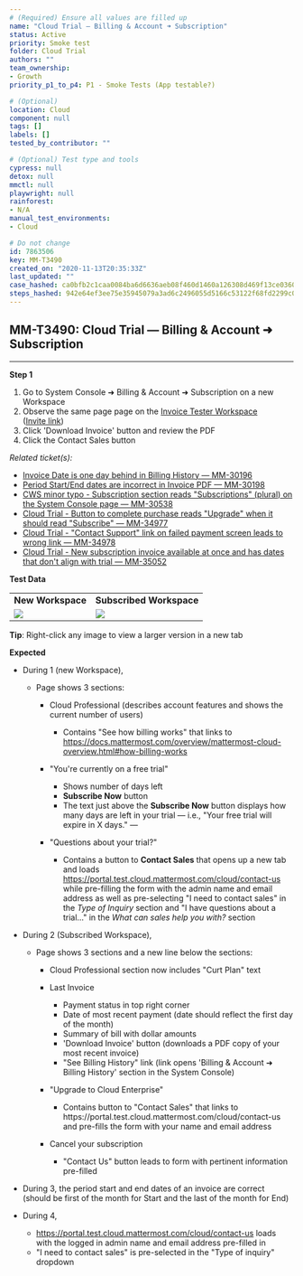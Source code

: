 ```yaml
---
# (Required) Ensure all values are filled up
name: "Cloud Trial — Billing & Account ➜ Subscription"
status: Active
priority: Smoke test
folder: Cloud Trial
authors: ""
team_ownership: 
- Growth
priority_p1_to_p4: P1 - Smoke Tests (App testable?)

# (Optional)
location: Cloud
component: null
tags: []
labels: []
tested_by_contributor: ""

# (Optional) Test type and tools
cypress: null
detox: null
mmctl: null
playwright: null
rainforest: 
- N/A
manual_test_environments: 
- Cloud

# Do not change
id: 7863506
key: MM-T3490
created_on: "2020-11-13T20:35:33Z"
last_updated: ""
case_hashed: ca0bfb2c1caa0084ba6d6636aeb08f460d1460a126308d469f13ce0360a32176374efa5e23a3212f9ac1b5f3c8d2076c
steps_hashed: 942e64ef3ee75e35945079a3ad6c2496055d5166c53122f68fd2299c0b4e7578d8af01b76c9d344e88daf7f2d689fdde
---
```


<!-- (Auto-generated) Based on frontmatter's "key" and "name" -->

## MM-T3490: Cloud Trial — Billing & Account ➜ Subscription

---

**Step 1**

1. Go to System Console ➜ Billing & Account ➜ Subscription on a new Workspace
2. Observe the same page page on the [Invoice Tester Workspace](https://invoice-tester.test.mattermost.cloud/admin_console/billing/subscription)\
   ([Invite link](https://invoice-tester.test.mattermost.cloud/signup_user_complete/?id=66ou4r79abbf8kwfnw7xs3yd7o))
3. Click 'Download Invoice' button and review the PDF
4. Click the Contact Sales button

_Related ticket(s):_

- [Invoice Date is one day behind in Billing History — MM-30196](https://mattermost.atlassian.net/browse/MM-30196)
- [Period Start/End dates are incorrect in Invoice PDF — MM-30198](https://mattermost.atlassian.net/browse/MM-30198)
- [CWS minor typo - Subscription section reads "Subscriptions" (plural) on the System Console page — MM-30538](https://mattermost.atlassian.net/browse/MM-30538)
- [Cloud Trial - Button to complete purchase reads "Upgrade" when it should read "Subscribe" — MM-34977](https://mattermost.atlassian.net/browse/MM-34977)
- [Cloud Trial - "Contact Support" link on failed payment screen leads to wrong link — MM-34978](https://mattermost.atlassian.net/browse/MM-34978)
- [Cloud Trial - New subscription invoice available at once and has dates that don't align with trial — MM-35052](https://mattermost.atlassian.net/browse/MM-35052)

**Test Data**

|                                                                                                                                                                                                                |                                                                                                                                                                                                                |
| -------------------------------------------------------------------------------------------------------------------------------------------------------------------------------------------------------------- | -------------------------------------------------------------------------------------------------------------------------------------------------------------------------------------------------------------- |
| **New Workspace**                                                                                                                                                                                              | **Subscribed Workspace**                                                                                                                                                                                       |
| ![](https://cloudfront.tm4j.smartbear.com/tenant/ad722c15-e2a6-3788-82f3-92f99221f446/project/10302/embedded-f3277290f945470c4add5d21ef3dc7ca7b74388fc7152bfb6b99ae58c66a95a8-1619455128347-1619455128347.png) | ![](https://cloudfront.tm4j.smartbear.com/tenant/ad722c15-e2a6-3788-82f3-92f99221f446/project/10302/embedded-f3277290f945470c4add5d21ef3dc7ca7b74388fc7152bfb6b99ae58c66a95a8-1619454342293-1619454342293.png) |

**Tip**: Right-click any image to view a larger version in a new tab

**Expected**

- During 1 (new Workspace),

  - Page shows 3 sections:

    - Cloud Professional (describes account features and shows the current number of users)

      - Contains "See how billing works" that links to <https://docs.mattermost.com/overview/mattermost-cloud-overview.html#how-billing-works>

    - "You're currently on a free trial"

      - Shows number of days left
      - **Subscribe Now** button
      - The text just above the **Subscribe Now** button displays how many days are left in your trial — i.e., "Your free trial will expire in X days." —

    - "Questions about your trial?"

      - Contains a button to **Contact Sales** that opens up a new tab and loads <https://portal.test.cloud.mattermost.com/cloud/contact-us> while pre-filling the form with the admin name and email address as well as pre-selecting "I need to contact sales" in the _Type of Inquiry_ section and "I have questions about a trial…" in the _What can sales help you with?_ section

- During 2 (Subscribed Workspace),

  - Page shows 3 sections and a new line below the sections:

    - Cloud Professional section now includes "Curt Plan" text

    - Last Invoice

      - Payment status in top right corner
      - Date of most recent payment (date should reflect the first day of the month)
      - Summary of bill with dollar amounts
      - 'Download Invoice' button (downloads a PDF copy of your most recent invoice)
      - "See Billing History" link (link opens 'Billing & Account ➜ Billing History' section in the System Console)

    - "Upgrade to Cloud Enterprise"

      - Contains button to "Contact Sales" that links to https\://portal.test.cloud.mattermost.com/cloud/contact-us and pre-fills the form with your name and email address

    - Cancel your subscription

      - "Contact Us" button leads to form with pertinent information pre-filled

- During 3, the period start and end dates of an invoice are correct (should be first of the month for Start and the last of the month for End)

- During 4,

  - <https://portal.test.cloud.mattermost.com/cloud/contact-us> loads with the logged in admin name and email address pre-filled in
  - "I need to contact sales" is pre-selected in the "Type of inquiry" dropdown
